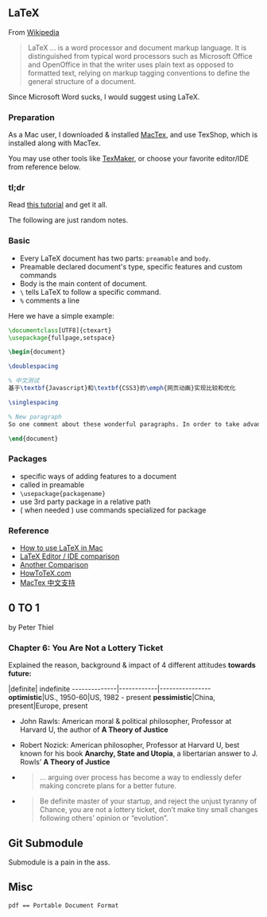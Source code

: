 ## LaTeX

From [Wikipedia](https://en.wikipedia.org/wiki/LaTeX)

> LaTeX ... is a word processor and document markup language. It is distinguished from typical word processors such as Microsoft Office and OpenOffice in that the writer uses plain text as opposed to formatted text, relying on markup tagging conventions to define the general structure of a document.

Since Microsoft Word sucks, I would suggest using LaTeX.

### Preparation

As a Mac user, I downloaded & installed [MacTex](https://tug.org/mactex/), and use TexShop, which is installed along with MacTex.

You may use other tools like [TexMaker](http://www.xm1math.net/texmaker/), or choose your favorite editor/IDE from reference below.

### tl;dr

Read [this tutorial](http://math.bu.edu/people/shane/latex.html) and get it all.

The following are just random notes.

### Basic

* Every LaTeX document has two parts: `preamable` and `body`.
* Preamable declared document's type, specific features and custom commands
* Body is the main content of document.
* `\` tells LaTeX to follow a specific command.
* `%` comments a line

Here we have a simple example:

```tex
\documentclass[UTF8]{ctexart}
\usepackage{fullpage,setspace}

\begin{document}

\doublespacing

% 中文测试
基于\textbf{Javascript}和\textbf{CSS3}的\emph{网页动画}实现比较和优化

\singlespacing

% New paragraph
So one comment about these wonderful paragraphs. In order to take advantage of them, I have to skip an entire line, as I'm sure you've noticed. So just going to the next line will NOT make a new paragraph in LaTex. I'll teach you how to take advantage of this in one of the future lessons.

\end{document}
```

### Packages

* specific ways of adding features to a document
* called in preamable
* `\usepackage{packagename}`
* use 3rd party package in a relative path
* ( when needed ) use commands specialized for package

### Reference

* [How to use LaTeX in Mac](http://tex.stackexchange.com/questions/220/i-want-to-start-using-latex-on-mac-os-x-where-do-i-start)
* [LaTeX Editor / IDE comparison](http://tex.stackexchange.com/questions/339/latex-editors-ides)
* [Another Comparison](https://en.wikipedia.org/wiki/Comparison_of_TeX_editors)
* [HowToTeX.com](http://www.howtotex.com/)
* [MacTex 中文支持](http://liam0205.me/2014/11/02/latex-mactex-chinese-support/)

## 0 TO 1

by Peter Thiel

### Chapter 6: You Are Not a Lottery Ticket

Explained the reason, background & impact of 4 different attitudes **towards future:**

 |definite|    indefinite
--------------|------------|----------------
**optimistic**|US., 1950-60|US, 1982 - present
**pessimistic**|China, present|Europe, present

* John Rawls: American moral & political philosopher, Professor at Harvard U, the author of **A Theory of Justice**

* Robert Nozick: American philosopher, Professor at Harvard U, best known for his book **Anarchy, State and Utopia**, a libertarian answer to J. Rowls’ **A Theory of Justice**

* > … arguing over process has become a way to endlessly defer making concrete plans for a better future.

* > Be definite master of your startup, and reject the unjust tyranny of Chance, you are not a lottery ticket, don’t make tiny small changes following others’ opinion or “evolution”.

## Git Submodule

Submodule is a pain in the ass.

## Misc

`pdf == Portable Document Format`
